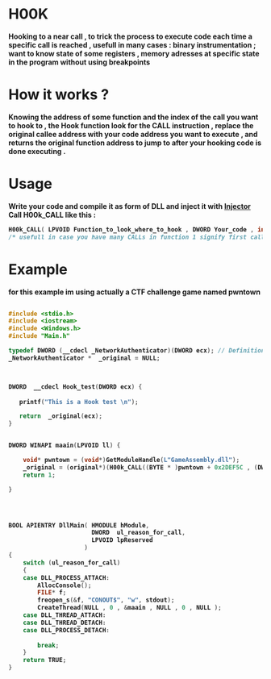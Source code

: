 # H00K
<b> Hooking to a near call , to trick the process to execute  code each time a specific call is reached , usefull in many cases : binary instrumentation ; want to know state of some registers , memory adresses at specific state in the program without using breakpoints  <b/>
  
  
# How it works ? 

Knowing the address of some function and the index of the call you want to hook to , the Hook function look for the CALL instruction , replace the original callee address with your code address you want to execute , and returns the original function address to jump to after your hooking code is done executing . 

# Usage 

Write your code and compile it as form of DLL and inject it with <a href="https://github.com/HadiMed/Dll_injector"> Injector </a> 
Call H00k_CALL like this : 
```c++
H00k_CALL( LPVOID Function_to_look_where_to_hook , DWORD Your_code , int Right_index_for_the_call)
/* usefull in case you have many CALLs in function 1 signify first call , 2 second call etc ...*/
```
# Example
for this example im using actually a CTF challenge game named pwntown <br/> 
```c++

#include <stdio.h>
#include <iostream>
#include <Windows.h>
#include "Main.h"

typedef DWORD (__cdecl _NetworkAuthenticator)(DWORD ecx); // Definition of function that we will Hook 
_NetworkAuthenticator *  _original = NULL; 



DWORD  __cdecl Hook_test(DWORD ecx) {
    
   printf("This is a Hook test \n");

   return  _original(ecx);
}


DWORD WINAPI maain(LPVOID ll) {

    void* pwntown = (void*)GetModuleHandle(L"GameAssembly.dll");
    _original = (original*)(H00k_CALL((BYTE * )pwntown + 0x2DEF5C , (DWORD)Hook_test , 1) | 0x00007FFD00000000/* H00k_CALL returns pointer 32bit size we need to make it adequate with x64 base Address of GameAssembly.dll*/) ; 
    return 1; 

}




BOOL APIENTRY DllMain( HMODULE hModule,
                       DWORD  ul_reason_for_call,
                       LPVOID lpReserved
                     )
{
    switch (ul_reason_for_call)
    {
    case DLL_PROCESS_ATTACH:
        AllocConsole(); 
        FILE* f;
        freopen_s(&f, "CONOUT$", "w", stdout);
        CreateThread(NULL , 0 , &maain , NULL , 0 , NULL ); 
    case DLL_THREAD_ATTACH:
    case DLL_THREAD_DETACH:
    case DLL_PROCESS_DETACH:
     
        break; 
    }
    return TRUE;
}
```
